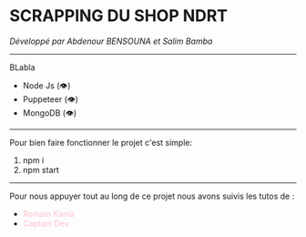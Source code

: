 <h1>SCRAPPING DU SHOP NDRT</h1>
<em>Développé par Abdenour BENSOUNA et Salim Bamba</em>

<hr/>

<p>
BLabla
</p>

<ul>
    <li>Node Js (<a href="https://nodejs.org/fr/" title="Liens vers la doc" style='text-decoration: none'>👁</a>)</li>
    <li>Puppeteer (<a href="https://pptr.dev/" title="Liens vers la doc" style='text-decoration: none'>👁</a>)</li>
    <li>MongoDB (<a href="https://www.mongodb.com/" title="Liens vers la doc" style='text-decoration: none'>👁</a>)</li>
</ul>

<hr/>

Pour bien faire fonctionner le projet c'est simple:
<ol>
    <li>npm i</li>
    <li>npm start</li>
</ol>
<hr/>
<p>
Pour nous appuyer tout au long de ce projet nous avons suivis les tutos de :
</p>
<ul>
    <li><a href="https://youtu.be/Y_NlDyUfVJ8" title="Liens vers le tuto" style='text-decoration: none; color:pink'>Romain Kania</a></li>
    <li><a href="https://youtu.be/tLIqYdKhwSc" title="Liens vers le tuto" style='text-decoration: none; color:pink'>Captain Dev</a></li>
</ul>
